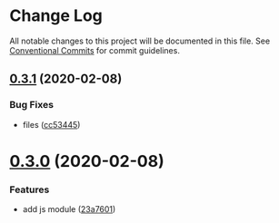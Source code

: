 # Change Log

All notable changes to this project will be documented in this file.
See [Conventional Commits](https://conventionalcommits.org) for commit guidelines.

## [0.3.1](https://github.com/echosoar/protpl/compare/v0.3.0...v0.3.1) (2020-02-08)


### Bug Fixes

* files ([cc53445](https://github.com/echosoar/protpl/commit/cc53445d78b9707d904806632d2c2e5307761fff))





# [0.3.0](https://github.com/echosoar/protpl/compare/v0.2.1...v0.3.0) (2020-02-08)


### Features

* add js module ([23a7601](https://github.com/echosoar/protpl/commit/23a76016a8ea3dff5f68d6e8ef7d350ea761290c))
